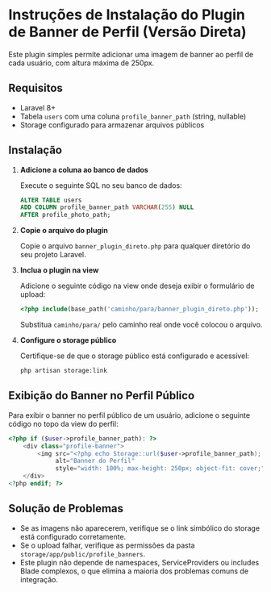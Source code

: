 # Instruções de Instalação do Plugin de Banner de Perfil (Versão Direta)

Este plugin simples permite adicionar uma imagem de banner ao perfil de cada usuário, com altura máxima de 250px.

## Requisitos

- Laravel 8+
- Tabela `users` com uma coluna `profile_banner_path` (string, nullable)
- Storage configurado para armazenar arquivos públicos

## Instalação

1. **Adicione a coluna ao banco de dados**

   Execute o seguinte SQL no seu banco de dados:

   ```sql
   ALTER TABLE users 
   ADD COLUMN profile_banner_path VARCHAR(255) NULL 
   AFTER profile_photo_path;
   ```

2. **Copie o arquivo do plugin**

   Copie o arquivo `banner_plugin_direto.php` para qualquer diretório do seu projeto Laravel.

3. **Inclua o plugin na view**

   Adicione o seguinte código na view onde deseja exibir o formulário de upload:

   ```php
   <?php include(base_path('caminho/para/banner_plugin_direto.php')); ?>
   ```

   Substitua `caminho/para/` pelo caminho real onde você colocou o arquivo.

4. **Configure o storage público**

   Certifique-se de que o storage público está configurado e acessível:

   ```bash
   php artisan storage:link
   ```

## Exibição do Banner no Perfil Público

Para exibir o banner no perfil público de um usuário, adicione o seguinte código no topo da view do perfil:

```php
<?php if ($user->profile_banner_path): ?>
    <div class="profile-banner">
        <img src="<?php echo Storage::url($user->profile_banner_path); ?>" 
             alt="Banner do Perfil" 
             style="width: 100%; max-height: 250px; object-fit: cover;">
    </div>
<?php endif; ?>
```

## Solução de Problemas

- Se as imagens não aparecerem, verifique se o link simbólico do storage está configurado corretamente.
- Se o upload falhar, verifique as permissões da pasta `storage/app/public/profile_banners`.
- Este plugin não depende de namespaces, ServiceProviders ou includes Blade complexos, o que elimina a maioria dos problemas comuns de integração.
